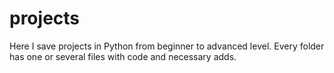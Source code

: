 # projects

Here I save projects in Python from beginner to advanced level. Every folder has one or several files with code and necessary adds.